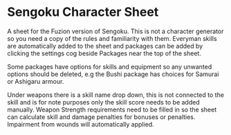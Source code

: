 # Sengoku Character Sheet

A sheet for the Fuzion version of Sengoku.  This is not a character generator so you need a copy of the rules and familiarity with them. Everyman skills are automatically added to the sheet and packages can be added by clicking the settings cog beside Packages near the top of the sheet.

Some packages have options for skills and equipment so any unwanted options should be deleted, e.g the Bushi package has choices for Samurai or Ashigaru armour.

Under weapons there is a skill name drop down, this is not connected to the skill and is for note purposes only the skill score needs to be added manually.   Weapon Strength requirements need to be filled in so the sheet can calculate skill and damage penalties for bonuses or penalties. Impairment from wounds will automatically applied. 
 